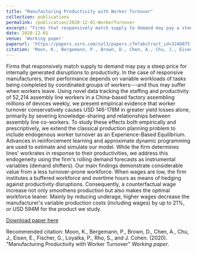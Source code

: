 ```yaml
---
title: "Manufacturing Productivity with Worker Turnover"
collection: publications
permalink: /publication/2020-12-01-WorkerTurnover
excerpt: "Firms that responsively match supply to demand may pay a steep price for internally generated disruptions to productivity.  In the case of responsive manufacturers, their performance depends on variable workloads of tasks being completed by coordinated groups of workers---and thus may suffer when workers leave.  By tracking the staffing and productivity of tens of thousands of assembly line workers, we show that worker turnover significantly affects productivity by severing knowledge-sharing and relationships between assembly line co-workers.  We show considerable value from a less turnover-prone workforce and that workers' incentives can be designed to effectively control operationally disruptive worker turnover."
date: 2020-12-01
venue: 'Working paper'
paperurl: 'https://papers.ssrn.com/sol3/papers.cfm?abstract_id=3248075'
citation: 'Moon, K., Bergemann, P., Brown, D., Chen, A., Chu, J., Eisen, E., Fischer, G., Loyalka, P., Rho, S., and J. Cohen. (2020). &quot;Manufacturing Productivity with Worker Turnover&quot; <i>Working paper</i>.'
---
```

Firms that responsively match supply to demand may pay a steep price for internally generated disruptions to productivity.  In the case of responsive manufacturers, their performance depends on variable workloads of tasks being completed by coordinated groups of workers---and thus may suffer when workers leave.  Using novel data tracking the staffing and productivity of 52,214 assembly line workers in a China-based factory assembling millions of devices weekly, we present empirical evidence that worker turnover conservatively causes USD 146-178M in greater yield losses alone, primarily by severing knowledge-sharing and relationships between assembly line co-workers. To study these effects both empirically and prescriptively, we extend the classical production planning problem to include endogenous worker turnover as an Experience-Based Equilibrium.  Advances in reinforcement learning and approximate dynamic programming are used to estimate and simulate our model.  While the firm determines lines' workrates in response to their productivities, we address this endogeneity using the firm's rolling demand forecasts as instrumental variables (demand shifters).  Our main findings demonstrate considerable value from a less turnover-prone workforce.   When wages are low, the firm institutes a buffered workforce and overtime hours as means of hedging against productivity disruptions.  Consequently, a counterfactual wage increase not only smoothens production but also makes the optimal workforce leaner.  Mainly by reducing underage, higher wages decrease the manufacturer's variable production costs (including wages) by up to 21\%, or USD 594M for the product we study. 

[Download paper here](https://papers.ssrn.com/sol3/papers.cfm?abstract_id=3248075)

Recommended citation: Moon, K., Bergemann, P., Brown, D., Chen, A., Chu, J., Eisen, E., Fischer, G., Loyalka, P., Rho, S., and J. Cohen. (2020). &quot;Manufacturing Productivity with Worker Turnover&quot; <i>Working paper</i>.